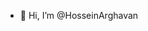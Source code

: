 - 👋 Hi, I’m @HosseinArghavan

<!---
HosseinArghavan/HosseinArghavan is a ✨ special ✨ repository because its `README.md` (this file) appears on your GitHub profile.
You can click the Preview link to take a look at your changes.
--->
